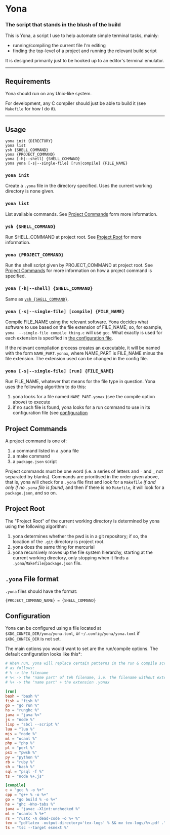 # Yona

### The script that stands in the blush of the build

This is Yona, a script I use to help automate simple terminal tasks, mainly:
- running/compiling the current file I'm editing
- finding the top-level of a project and running the relevant build script

It is designed primarily just to be hooked up to an editor's terminal emulator.

---

## Requirements

Yona should run on any Unix-like system.

For development, any C compiler should just be able to build it (see 
`Makefile` for how I do it).

---

## Usage

```
yona init {DIRECTORY}
yona list
ysh {SHELL_COMMAND}
yona {PROJECT_COMMAND}
yona [-h|--shell] {SHELL_COMMAND}
yona yona [-s|--single-file] [run|compile] {FILE_NAME}
```

### `yona init`

Create a `.yona` file in the directory specified. Uses the current working 
directory is none given.

### `yona list`

List available commands. See [Project Commands](#project-commands) form more 
information.

### `ysh {SHELL_COMMAND}`

Run SHELL_COMMAND at project root. See [Project Root](#project-root) for 
more information.

### `yona {PROJECT_COMMAND}`

Run the shell script given by PROJECT_COMMAND at project root. See [Project 
Commands](#project-commands) for more information on how a project command 
is specified.

### `yona [-h|--shell] {SHELL_COMMAND}`

Same as [`ysh {SHELL_COMMAND}`](#ysh-{SHELL_COMMAND}).

### `yona [-s|--single-file] [compile] {FILE_NAME}`

Compile FILE_NAME using the relevant software. Yona decides what software to 
use based on the file extension of FILE_NAME; so, for example, `yona 
--single-file compile thing.c` will use `gcc`. What exactly is used for each 
extension is specified in [the configuration file](#configuration).

If the relevant compilation process creates an executable, it will be named 
with the form `NAME_PART.yonax`, where NAME_PART is FILE_NAME minus the file 
extension. The extension used can be changed in the config file. 

### `yona [-s|--single-file] [run] {FILE_NAME}`

Run FILE_NAME, whatever that means for the file type in question. Yona uses 
the following algorithm to do this:
1. yona looks for a file named `NAME_PART.yonax` (see the compile option 
   above) to execute
2. if no such file is found, yona looks for a run command to use in its 
   configuration file (see [configuration](#configuration)


## Project Commands

A project command is one of:

1. a command listed in a .yona file
2. a make command
3. a `package.json` script

Project commands must be one word (i.e. a series of letters and `-` and `_` 
not separated by blanks). Commands are prioritised in the order given above, 
that is, yona will check for a `.yona`  file first and look for a `Makefile` 
*if and only if no `.yona` file is found*, and then if there is no 
`Makefile`, it will look for a `package.json`, and so on.

## Project Root

The "Project Root" of the current working directory is determined by yona 
using the following algorithm:
1. yona determines whether the pwd is in a git repository; if so, the 
   location of the `.git` directory is project root.
2. yona does the same thing for mercurial
3. yona recursively moves up the file system hierarchy, starting at the 
   current working directory, only stopping when it finds a 
   `.yona`/`Makefile`/`package.json` file.


## `.yona` File format

`.yona` files should have the format:
```
{PROJECT_COMMAND_NAME} = {SHELL_COMMAND}
```

## Configuration

Yona can be configured using a file located at 
`$XDG_CONFIG_DIR/yona/yona.toml`, or `~/.config/yona/yona.toml` if 
`$XDG_CONFIG_DIR` is not set.

The main options you would want to set are the run/compile options. The 
default configuration looks like this*:

```toml
# When run, yona will replace certain patterns in the run & compile scripts,
# as follows:
# % -> the filename
# %< -> the "name part" of teh filename, i.e. the filename without extension
# %+ -> the "name part" + the extension .yonax

[run]
bash = "bash %"
fish = "fish %"
go = "go run %"
hs = "runghc %"
java = "java %<"
js = "node %"
lisp = "sbcl --script %"
lua = "lua %"
mjs = "node %"
ml = "ocaml %"
php = "php %"
pl = "perl %"
ps1 = "pwsh %"
py = "python %"
rb = "ruby %"
sh = "bash %"
sql = "psql -f %"
ts = "node %+.js"

[compile]
c = "gcc % -o %+"
cpp = "g++ % -o %+"
go = "go build % -o %+"
hs = "ghc -Wno-tabs %"
java = "javac -Xlint:unchecked %"
ml = "ocamlc % %+"
rs = "rustc -A dead-code -o %+ %"
tex = "pdflatex -output-directory='tex-logs' % && mv tex-logs/%<.pdf ."
ts = "tsc --target esnext %"
```
